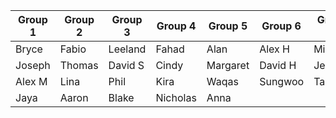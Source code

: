 <!--

Group 1	    Group 2	    Group 3	    Group 4	    Group 5	    Group 6	    Group 7
-------------------------------------------------------------------------------
Bryce	    Fabio	    Leeland	    Fahad	    Alan	    Alex H	    Michael
Joseph	    Thomas	    David S	    Cindy	    Margaret	David H	    Jesse
Alex M	    Lina	    Phil	    Kira	    Waqas	    Sungwoo	    Tanner
Jaya	    Aaron	    Blake	    Nicholas	Anna		

-->

| Group 1| Group 2 | Group 3 | Group 4 | Group 5 | Group 6 | Group 7 |
| ----- | ----- | ----- | ----- | ----- | ----- | ----- |
| Bryce | Fabio | Leeland | Fahad | Alan | Alex H | Michael |
| Joseph | Thomas | David S | Cindy | Margaret | David H | Jesse |
| Alex M | Lina | Phil | Kira | Waqas | Sungwoo | Tanner |
| Jaya | Aaron | Blake | Nicholas | Anna |
